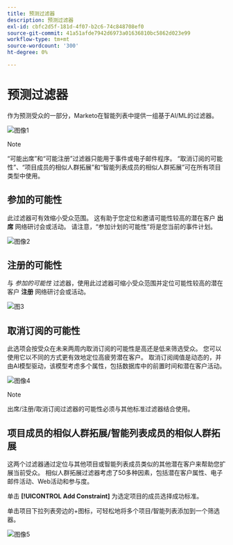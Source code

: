 ```yaml
---
title: 预测过滤器
description: 预测过滤器
exl-id: cbfc2d5f-181d-4f07-b2c6-74c848708ef0
source-git-commit: 41a51afde7942d6973a01636810bc5862d023e99
workflow-type: tm+mt
source-wordcount: '300'
ht-degree: 0%

---
```


# 预测过滤器

作为预测受众的一部分，Marketo在智能列表中提供一组基于AI/ML的过滤器。

![图像1](/help/sky/assets/predictive-audiences/predictive-filters/predictive-filters-1.png)

>[!NOTE]
>
>“可能出席”和“可能注册”过滤器只能用于事件或电子邮件程序。 “取消订阅的可能性”、“项目成员的相似人群拓展”和“智能列表成员的相似人群拓展”可在所有项目类型中使用。

## 参加的可能性

此过滤器可有效缩小受众范围。 这有助于您定位和邀请可能性较高的潜在客户 **出席** 网络研讨会或活动。 请注意，“参加计划的可能性”将是您当前的事件计划。

![图像2](/help/sky/assets/predictive-audiences/predictive-filters/predictive-filters-2.png)

## 注册的可能性

与 _参加的可能性_ 过滤器，使用此过滤器可缩小受众范围并定位可能性较高的潜在客户 **注册** 网络研讨会或活动。

![图3](/help/sky/assets/predictive-audiences/predictive-filters/predictive-filters-3.png)

## 取消订阅的可能性

此选项会按受众在未来两周内取消订阅的可能性是高还是低来筛选受众。 您可以使用它以不同的方式更有效地定位高疲劳潜在客户。 取消订阅阈值是动态的，并由AI模型驱动，该模型考虑多个属性，包括数据库中的前置时间和潜在客户活动。

![图像4](/help/sky/assets/predictive-audiences/predictive-filters/predictive-filters-4.png)

>[!NOTE]
>
>出席/注册/取消订阅过滤器的可能性必须与其他标准过滤器结合使用。

## 项目成员的相似人群拓展/智能列表成员的相似人群拓展

这两个过滤器通过定位与其他项目或智能列表成员类似的其他潜在客户来帮助您扩展当前受众。 相似人群拓展过滤器考虑了50多种因素，包括潜在客户属性、电子邮件活动、Web活动和参与度。

单击 **[!UICONTROL Add Constraint]** 为选定项目的成员选择成功标准。

单击项目下拉列表旁边的+图标，可轻松地将多个项目/智能列表添加到一个筛选器。

![图像5](/help/sky/assets/predictive-audiences/predictive-filters/predictive-filters-5.png)
